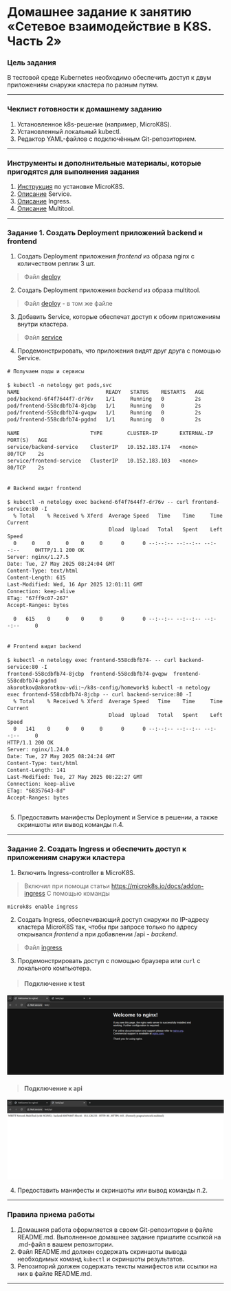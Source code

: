 # Домашнее задание к занятию «Сетевое взаимодействие в K8S. Часть 2»

### Цель задания

В тестовой среде Kubernetes необходимо обеспечить доступ к двум приложениям снаружи кластера по разным путям.

------

### Чеклист готовности к домашнему заданию

1. Установленное k8s-решение (например, MicroK8S).
2. Установленный локальный kubectl.
3. Редактор YAML-файлов с подключённым Git-репозиторием.

------

### Инструменты и дополнительные материалы, которые пригодятся для выполнения задания

1. [Инструкция](https://microk8s.io/docs/getting-started) по установке MicroK8S.
2. [Описание](https://kubernetes.io/docs/concepts/services-networking/service/) Service.
3. [Описание](https://kubernetes.io/docs/concepts/services-networking/ingress/) Ingress.
4. [Описание](https://github.com/wbitt/Network-MultiTool) Multitool.

------

### Задание 1. Создать Deployment приложений backend и frontend

1. Создать Deployment приложения _frontend_ из образа nginx с количеством реплик 3 шт.

>Файл [deploy](./deploy.yml)

2. Создать Deployment приложения _backend_ из образа multitool. 

>Файл [deploy](./deploy.yml) - в том же файле

3. Добавить Service, которые обеспечат доступ к обоим приложениям внутри кластера. 

>Файл [service](./service.yml)

4. Продемонстрировать, что приложения видят друг друга с помощью Service.
```
# Получаем поды и сервисы

$ kubectl -n netology get pods,svc
NAME                            READY   STATUS    RESTARTS   AGE
pod/backend-6f4f7644f7-dr76v    1/1     Running   0          2s
pod/frontend-558cdbfb74-8jcbp   1/1     Running   0          2s
pod/frontend-558cdbfb74-gvqpw   1/1     Running   0          2s
pod/frontend-558cdbfb74-pgdnd   1/1     Running   0          2s

NAME                       TYPE        CLUSTER-IP       EXTERNAL-IP   PORT(S)   AGE
service/backend-service    ClusterIP   10.152.183.174   <none>        80/TCP    2s
service/frontend-service   ClusterIP   10.152.183.103   <none>        80/TCP    2s


# Backend видит frontend

$ kubectl -n netology exec backend-6f4f7644f7-dr76v -- curl frontend-service:80 -I
  % Total    % Received % Xferd  Average Speed   Time    Time     Time  Current
                                 Dload  Upload   Total   Spent    Left  Speed
  0     0    0     0    0     0      0      0 --:--:-- --:--:-- --:--:--     0HTTP/1.1 200 OK
Server: nginx/1.27.5
Date: Tue, 27 May 2025 08:24:04 GMT
Content-Type: text/html
Content-Length: 615
Last-Modified: Wed, 16 Apr 2025 12:01:11 GMT
Connection: keep-alive
ETag: "67ff9c07-267"
Accept-Ranges: bytes

  0   615    0     0    0     0      0      0 --:--:-- --:--:-- --:--:--     0


# Frontend видит backend

$ kubectl -n netology exec frontend-558cdbfb74- -- curl backend-service:80 -I
frontend-558cdbfb74-8jcbp  frontend-558cdbfb74-gvqpw  frontend-558cdbfb74-pgdnd
akorotkov@akorotkov-vdi:~/k8s-config/homework$ kubectl -n netology exec frontend-558cdbfb74-8jcbp -- curl backend-service:80 -I
  % Total    % Received % Xferd  Average Speed   Time    Time     Time  Current
                                 Dload  Upload   Total   Spent    Left  Speed
  0   141    0     0    0     0      0      0 --:--:-- --:--:-- --:--:--     0
HTTP/1.1 200 OK
Server: nginx/1.24.0
Date: Tue, 27 May 2025 08:24:24 GMT
Content-Type: text/html
Content-Length: 141
Last-Modified: Tue, 27 May 2025 08:22:27 GMT
Connection: keep-alive
ETag: "68357643-8d"
Accept-Ranges: bytes


```
5. Предоставить манифесты Deployment и Service в решении, а также скриншоты или вывод команды п.4.

------

### Задание 2. Создать Ingress и обеспечить доступ к приложениям снаружи кластера

1. Включить Ingress-controller в MicroK8S.

>Включил при помощи статьи https://microk8s.io/docs/addon-ingress
С помощью команды
```
microk8s enable ingress
```
2. Создать Ingress, обеспечивающий доступ снаружи по IP-адресу кластера MicroK8S так, чтобы при запросе только по адресу открывался _frontend_ а при добавлении /api - _backend_.

>Файл [ingress](./ingress.yml)

3. Продемонстрировать доступ с помощью браузера или `curl` с локального компьютера.
>#### Подключение к test
![test](img/image.png)
>#### Подключение к api
![api](img/image-1.png)

4. Предоставить манифесты и скриншоты или вывод команды п.2.

------

### Правила приема работы

1. Домашняя работа оформляется в своем Git-репозитории в файле README.md. Выполненное домашнее задание пришлите ссылкой на .md-файл в вашем репозитории.
2. Файл README.md должен содержать скриншоты вывода необходимых команд `kubectl` и скриншоты результатов.
3. Репозиторий должен содержать тексты манифестов или ссылки на них в файле README.md.

------

